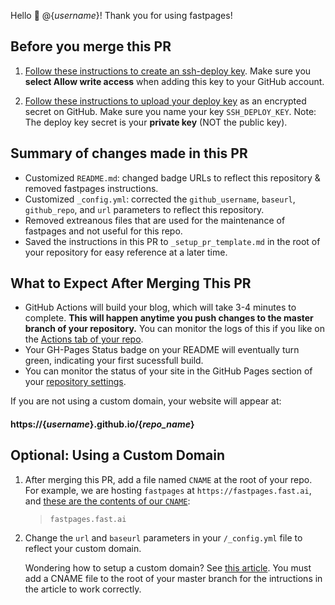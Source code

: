 Hello :wave: @{_username_}!  Thank you for using fastpages!  

## Before you merge this PR

1. [Follow these instructions to create an ssh-deploy key](https://developer.github.com/v3/guides/managing-deploy-keys/#deploy-keys).  Make sure you **select Allow write access** when adding this key to your GitHub account.

2. [Follow these instructions to upload your deploy key](https://help.github.com/en/actions/configuring-and-managing-workflows/creating-and-storing-encrypted-secrets#creating-encrypted-secrets) as an encrypted secret on GitHub.  Make sure you name your key `SSH_DEPLOY_KEY`.  Note: The deploy key secret is your **private key** (NOT the public key).


## Summary of changes made in this PR

- Customized `README.md`: changed badge URLs to reflect this repository & removed fastpages instructions.
- Customized `_config.yml`: corrected the `github_username`, `baseurl`, `github_repo`, and `url` parameters to reflect this repository.
- Removed extreanous files that are used for the maintenance of fastpages and not useful for this repo.
- Saved the instructions in this PR to `_setup_pr_template.md` in the root of your repository for easy reference at a later time.

## What to Expect After Merging This PR

- GitHub Actions will build your blog, which will take 3-4 minutes to complete.  **This will happen anytime you push changes to the master branch of your repository.**  You can monitor the logs of this if you like on the [Actions tab of your repo](https://github.com/{_username_}/{_repo_name_}/actions).
- Your GH-Pages Status badge on your README will eventually turn green, indicating your first sucessfull build.
- You can monitor the status of your site in the GitHub Pages section of your [repository settings](https://github.com/{_username_}/{_repo_name_}/settings).

If you are not using a custom domain, your website will appear at: 

#### https://{_username_}.github.io/{_repo_name_}


## Optional: Using a Custom Domain

1. After merging this PR, add a file named `CNAME` at the root of your repo.  For example, we are hosting `fastpages` at `https://fastpages.fast.ai`, and  [these are the contents of our `CNAME`](https://github.com/fastai/fastpages/blob/master/CNAME): 
        
    >`fastpages.fast.ai`


2. Change the `url` and `baseurl` parameters in your `/_config.yml` file to reflect your custom domain. 


    Wondering how to setup a custom domain?  See [this article](https://dev.to/trentyang/how-to-setup-google-domain-for-github-pages-1p58).  You must add a CNAME file to the root of your master branch for the intructions in the article to work correctly.
